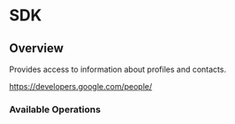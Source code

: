# SDK

## Overview

Provides access to information about profiles and contacts.

<https://developers.google.com/people/>
### Available Operations

